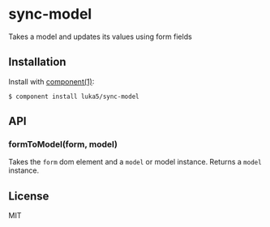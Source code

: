 
# sync-model

  Takes a model and updates its values using form fields

## Installation

  Install with [component(1)](http://component.io):

    $ component install luka5/sync-model

## API

### formToModel(form, model)
Takes the ``form`` dom element and a ``model`` or model instance.
Returns a ``model`` instance.



## License

  MIT
